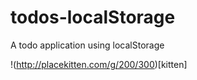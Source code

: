 # todos-localStorage

A todo application using localStorage

!(http://placekitten.com/g/200/300)[kitten]

